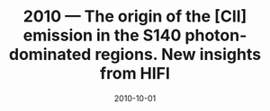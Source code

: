 ---
title: "2010 &mdash; The origin of the [CII] emission in the S140 photon-dominated regions. New insights from HIFI"
collection: publications
refereed: 'yes'
permalink: \publication\2010-10-01-The-origin-of-the-[CII]-emission-in-the-S140-photon-dominated
date: "2010-10-01"
venue: "Astronomy and Astrophysics"
paperurl: 
link: "https://ui.adsabs.harvard.edu/abs/2010A&A...521L..24D"
citation: "Dedes, C.; Röllig, M.; Mookerjea, B.; Okada, Y.; Ossenkopf, V.; Bruderer, S.; Benz, A. O.; Melchior, M.; Kramer, C.; Gerin, M.; Güsten, R.; Akyilmaz, M.; Berne, O.; Boulanger, F.; de Lange, G.; Dubbeldam, L.; France, K.; Fuente, A.; Goicoechea, J. R.; Harris, A.; Huisman, R.; Jellema, W.; Joblin, C.; Klein, T.; Le Petit, F.; Lord, S.; Martin, P.; Martin-Pintado, J.; Neufeld, D. A.; Philipp, S.; Phillips, T.; Pilleri, P.; Rizzo, J. R.; Salez, M.; Schieder, R.; Simon, R.; Siebertz, O.; Stutzki, J.; van der Tak, F.; Teyssier, D.; Yorke, H., Astronomy and Astrophysics, Volume 521, id.L24, 7 pp."
---